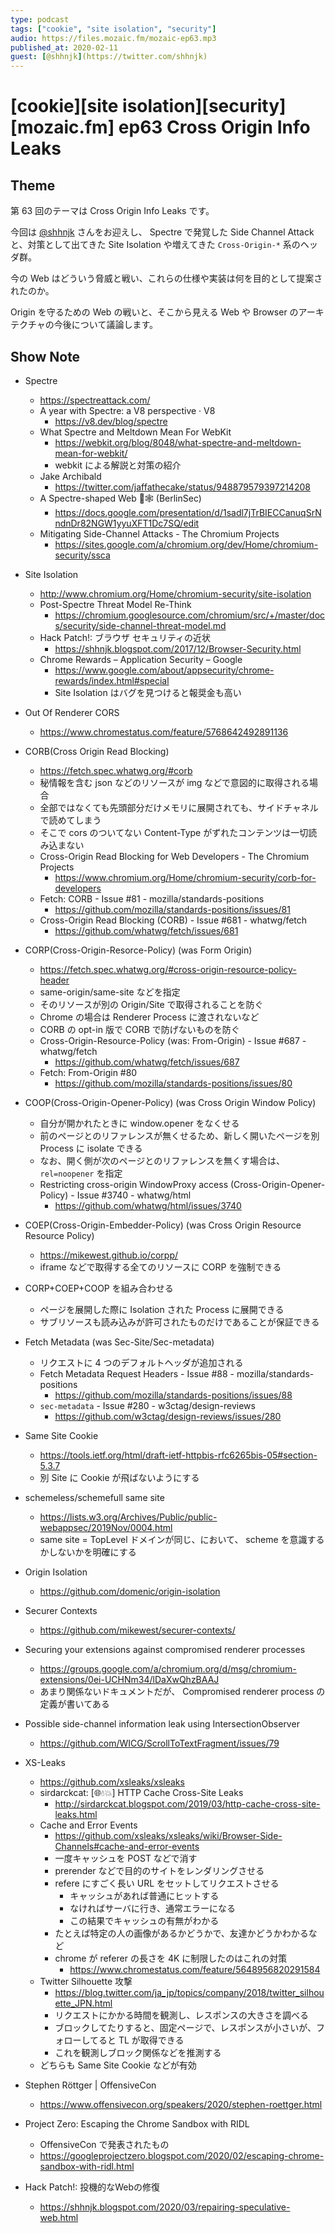 ```yaml
---
type: podcast
tags: ["cookie", "site isolation", "security"]
audio: https://files.mozaic.fm/mozaic-ep63.mp3
published_at: 2020-02-11
guest: [@shhnjk](https://twitter.com/shhnjk)
---
```


# [cookie][site isolation][security][mozaic.fm] ep63 Cross Origin Info Leaks

## Theme

第 63 回のテーマは Cross Origin Info Leaks です。

今回は [@shhnjk](https://twitter.com/shhnjk) さんをお迎えし、 Spectre で発覚した Side Channel Attack と、対策として出てきた Site Isolation や増えてきた `Cross-Origin-*` 系のヘッダ群。

今の Web はどういう脅威と戦い、これらの仕様や実装は何を目的として提案されたのか。

Origin を守るための Web の戦いと、そこから見える Web や Browser のアーキテクチャの今後について議論します。


## Show Note

- Spectre
  - <https://spectreattack.com/>
  - A year with Spectre: a V8 perspective · V8
    - <https://v8.dev/blog/spectre>
  - What Spectre and Meltdown Mean For WebKit
    - <https://webkit.org/blog/8048/what-spectre-and-meltdown-mean-for-webkit/>
    - webkit による解説と対策の紹介
  - Jake Archibald
    - <https://twitter.com/jaffathecake/status/948879579397214208>
  - A Spectre-shaped Web 👻🕸 (BerlinSec)
    - <https://docs.google.com/presentation/d/1sadl7jTrBIECCanuqSrNndnDr82NGW1yyuXFT1Dc7SQ/edit>
  - Mitigating Side-Channel Attacks - The Chromium Projects
    - <https://sites.google.com/a/chromium.org/dev/Home/chromium-security/ssca>
- Site Isolation
  - <http://www.chromium.org/Home/chromium-security/site-isolation>
  - Post-Spectre Threat Model Re-Think
    - <https://chromium.googlesource.com/chromium/src/+/master/docs/security/side-channel-threat-model.md>
  - Hack Patch!: ブラウザ セキュリティの近状
    - <https://shhnjk.blogspot.com/2017/12/Browser-Security.html>
  - Chrome Rewards – Application Security – Google
    - <https://www.google.com/about/appsecurity/chrome-rewards/index.html#special>
    - Site Isolation はバグを見つけると報奨金も高い
- Out Of Renderer CORS
  - <https://www.chromestatus.com/feature/5768642492891136>
- CORB(Cross Origin Read Blocking)
  - <https://fetch.spec.whatwg.org/#corb>
  - 秘情報を含む json などのリソースが img などで意図的に取得される場合
  - 全部ではなくても先頭部分だけメモリに展開されても、サイドチャネルで読めてしまう
  - そこで cors のついてない Content-Type がずれたコンテンツは一切読み込まない
  - Cross-Origin Read Blocking for Web Developers - The Chromium Projects
    - <https://www.chromium.org/Home/chromium-security/corb-for-developers>
  - Fetch: CORB - Issue #81 - mozilla/standards-positions
    - <https://github.com/mozilla/standards-positions/issues/81>
  - Cross-Origin Read Blocking (CORB) - Issue #681 - whatwg/fetch
    - <https://github.com/whatwg/fetch/issues/681>
- CORP(Cross-Origin-Resorce-Policy) (was Form Origin)
  - <https://fetch.spec.whatwg.org/#cross-origin-resource-policy-header>
  - same-origin/same-site などを指定
  - そのリソースが別の Origin/Site で取得されることを防ぐ
  - Chrome の場合は Renderer Process に渡されないなど
  - CORB の opt-in 版で CORB で防げないものを防ぐ
  - Cross-Origin-Resource-Policy (was: From-Origin) - Issue #687 - whatwg/fetch
    - <https://github.com/whatwg/fetch/issues/687>
  - Fetch: From-Origin #80
    - <https://github.com/mozilla/standards-positions/issues/80>
- COOP(Cross-Origin-Opener-Policy) (was Cross Origin Window Policy)
  - 自分が開かれたときに window.opener をなくせる
  - 前のページとのリファレンスが無くせるため、新しく開いたページを別 Process に isolate できる
  - なお、開く側が次のページとのリファレンスを無くす場合は、 `rel=noopener` を指定
  - Restricting cross-origin WindowProxy access (Cross-Origin-Opener-Policy) - Issue #3740 - whatwg/html
    - <https://github.com/whatwg/html/issues/3740>
- COEP(Cross-Origin-Embedder-Policy) (was Cross Origin Resource Resource Policy)
  - <https://mikewest.github.io/corpp/>
  - iframe などで取得する全てのリソースに CORP を強制できる
- CORP+COEP+COOP を組み合わせる
  - ページを展開した際に Isolation された Process に展開できる
  - サブリソースも読み込みが許可されたものだけであることが保証できる

- Fetch Metadata (was Sec-Site/Sec-metadata)
  - リクエストに 4 つのデフォルトヘッダが追加される
  - Fetch Metadata Request Headers - Issue #88 - mozilla/standards-positions
    - <https://github.com/mozilla/standards-positions/issues/88>
  - `sec-metadata` - Issue #280 - w3ctag/design-reviews
    - <https://github.com/w3ctag/design-reviews/issues/280>
- Same Site Cookie
  - <https://tools.ietf.org/html/draft-ietf-httpbis-rfc6265bis-05#section-5.3.7>
  - 別 Site に Cookie が飛ばないようにする
- schemeless/schemefull same site
  - <https://lists.w3.org/Archives/Public/public-webappsec/2019Nov/0004.html>
  - same site = TopLevel ドメインが同じ、において、 scheme を意識するかしないかを明確にする
- Origin Isolation
  - <https://github.com/domenic/origin-isolation>
- Securer Contexts
  - <https://github.com/mikewest/securer-contexts/>
- Securing your extensions against compromised renderer processes
  - <https://groups.google.com/a/chromium.org/d/msg/chromium-extensions/0ei-UCHNm34/lDaXwQhzBAAJ>
  - あまり関係ないドキュメントだが、 Compromised renderer process の定義が書いてある
- Possible side-channel information leak using IntersectionObserver
  - <https://github.com/WICG/ScrollToTextFragment/issues/79>
- XS-Leaks
  - <https://github.com/xsleaks/xsleaks>
  - sirdarckcat: [🌐💧💥] HTTP Cache Cross-Site Leaks
    - <http://sirdarckcat.blogspot.com/2019/03/http-cache-cross-site-leaks.html>
  - Cache and Error Events
    - <https://github.com/xsleaks/xsleaks/wiki/Browser-Side-Channels#cache-and-error-events>
    - 一度キャッシュを POST などで消す
    - prerender などで目的のサイトをレンダリングさせる
    - refere にすごく長い URL をセットしてリクエストさせる
      - キャッシュがあれば普通にヒットする
      - なければサーバに行き、通常エラーになる
      - この結果でキャッシュの有無がわかる
    - たとえば特定の人の画像があるかどうかで、友達かどうかわかるなど
    - chrome が referer の長さを 4K に制限したのはこれの対策
      - <https://www.chromestatus.com/feature/5648956820291584>
  - Twitter Silhouette 攻撃
    - <https://blog.twitter.com/ja_jp/topics/company/2018/twitter_silhouette_JPN.html>
    - リクエストにかかる時間を観測し、レスポンスの大きさを調べる
    - ブロックしてたりすると、固定ページで、レスポンスが小さいが、フォローしてると TL が取得できる
    - これを観測しブロック関係などを推測する
  - どちらも Same Site Cookie などが有効
- Stephen Röttger \| OffensiveCon
  - <https://www.offensivecon.org/speakers/2020/stephen-roettger.html>
- Project Zero: Escaping the Chrome Sandbox with RIDL
  - OffensiveCon で発表されたもの
  - <https://googleprojectzero.blogspot.com/2020/02/escaping-chrome-sandbox-with-ridl.html>
- Hack Patch!: 投機的なWebの修復
  - <https://shhnjk.blogspot.com/2020/03/repairing-speculative-web.html>
